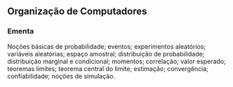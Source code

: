 ## Organização de Computadores

### Ementa

Noções básicas de probabilidade; eventos; experimentos aleatórios; variáveis aleatórias; espaço amostral; distribuição de probabilidade; distribuição marginal e condicional; momentos; correlação; valor esperado; teoremas limites; teorema central do limite; estimação; convergência; confiabilidade; noções de simulação.
